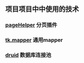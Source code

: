 项目项目中中使用的技术
-
### [pageHelper](https://github.com/pagehelper/Mybatis-PageHelper) 分页插件
### [tk.mapper](https://github.com/abel533/MyBatis-Spring-Boot)  通用mapper

### [druid](https://github.com/alibaba/druid/)  数据库连接池
